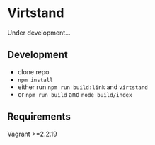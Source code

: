 # Virtstand

Under development...

## Development

* clone repo
* `npm install`
* either run `npm run build:link` and `virtstand`
* or `npm run build` and `node build/index`

## Requirements

Vagrant >=2.2.19

